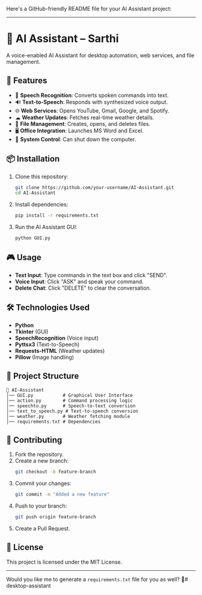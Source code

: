 Here's a GitHub-friendly README file for your AI Assistant project:  

---

# 🧠 AI Assistant – Sarthi  
A voice-enabled AI Assistant for desktop automation, web services, and file management.  

## 🚀 Features  
- 🎤 **Speech Recognition**: Converts spoken commands into text.  
- 🔊 **Text-to-Speech**: Responds with synthesized voice output.  
- 🌐 **Web Services**: Opens YouTube, Gmail, Google, and Spotify.  
- ☁ **Weather Updates**: Fetches real-time weather details.  
- 📂 **File Management**: Creates, opens, and deletes files.  
- 🖥 **Office Integration**: Launches MS Word and Excel.  
- 🔌 **System Control**: Can shut down the computer.  

## 📦 Installation  
1. Clone this repository:  
   ```bash
   git clone https://github.com/your-username/AI-Assistant.git
   cd AI-Assistant
   ```  
2. Install dependencies:  
   ```bash
   pip install -r requirements.txt
   ```  
3. Run the AI Assistant GUI:  
   ```bash
   python GUI.py
   ```  

## 🎮 Usage  
- **Text Input**: Type commands in the text box and click "SEND".  
- **Voice Input**: Click "ASK" and speak your command.  
- **Delete Chat**: Click "DELETE" to clear the conversation.  

## 🛠 Technologies Used  
- **Python**  
- **Tkinter** (GUI)  
- **SpeechRecognition** (Voice input)  
- **Pyttsx3** (Text-to-Speech)  
- **Requests-HTML** (Weather updates)  
- **Pillow** (Image handling)  

## 📁 Project Structure  
```
📂 AI-Assistant  
│── GUI.py           # Graphical User Interface  
│── action.py        # Command processing logic  
│── speechto.py      # Speech-to-text conversion  
│── text_to_speech.py # Text-to-speech conversion  
│── weather.py       # Weather fetching module  
│── requirements.txt # Dependencies  
```

## 🤝 Contributing  
1. Fork the repository.  
2. Create a new branch:  
   ```bash
   git checkout -b feature-branch
   ```  
3. Commit your changes:  
   ```bash
   git commit -m "Added a new feature"
   ```  
4. Push to your branch:  
   ```bash
   git push origin feature-branch
   ```  
5. Create a Pull Request.  

## 📜 License  
This project is licensed under the MIT License.  

---

Would you like me to generate a `requirements.txt` file for you as well? 🚀# desktop-assistant

